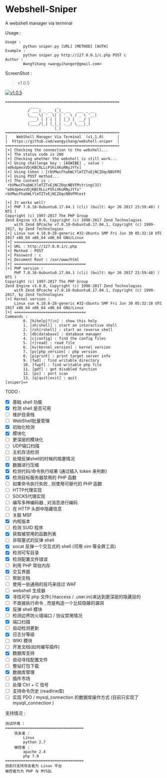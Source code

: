 # Webshell-Sniper
A webshell manager via terminal

Usage :
```
Usage : 
        python sniper.py [URL] [METHOD] [AUTH]
Example : 
        python sniper.py http://127.0.0.1/c.php POST c
Author : 
        WangYihang <wangyihanger@gmail.com>
```

ScreenShot : 

> v1.0.5

[![v1.0.5](https://asciinema.org/a/Si84wbgKpRBmfyhrnPOL6H4nj.png)](https://asciinema.org/a/130893)

```
===================================================
           ____        _
          / ___| _ __ (_)_ __   ___ _ __
          \___ \| '_ \| | '_ \ / _ \ '__|
           ___) | | | | | |_) |  __/ |
          |____/|_| |_|_| .__/ \___|_|
                      |_|
===================================================
|    WebShell Manager Via Terminal  (v1.1.0)      |
|  https://github.com/wangyihang/webshell-sniper  |
===================================================
[+] Checking the connection to the webshell...
[+] The status code is 200
[+] Checking whether the webshell is still work...
[+] Using challenge key : [AGWIBE] , value : [eOkdpmxxVDjKBCRLLcPShiXKuRNyJYfx]
[+] Using token : [rbVMwcFhabWLYlmTZTxEjNCZOqcNBVFM]
[+] Using POST method...
[+] The content is :
 rbVMwcFhabWLYlmTZTxEjNCZOqcNBVFMstring(32) "eOkdpmxxVDjKBCRLLcPShiXKuRNyJYfx"
rbVMwcFhabWLYlmTZTxEjNCZOqcNBVFMtest

[+] It works well!
[+] PHP 7.0.18-0ubuntu0.17.04.1 (cli) (built: Apr 26 2017 23:59:48) ( NTS )
Copyright (c) 1997-2017 The PHP Group
Zend Engine v3.0.0, Copyright (c) 1998-2017 Zend Technologies
    with Zend OPcache v7.0.18-0ubuntu0.17.04.1, Copyright (c) 1999-2017, by Zend Technologies
[+] Linux sun 4.10.0-28-generic #32-Ubuntu SMP Fri Jun 30 05:32:18 UTC 2017 x86_64 x86_64 x86_64 GNU/Linux
[+] ================================
[+] URL : http://127.0.0.1/c.php
[+] Method : POST
[+] Password : c
[+] Document Root : /var/www/html
[+] ================================
[+] PHP version : 
	PHP 7.0.18-0ubuntu0.17.04.1 (cli) (built: Apr 26 2017 23:59:48) ( NTS )
Copyright (c) 1997-2017 The PHP Group
Zend Engine v3.0.0, Copyright (c) 1998-2017 Zend Technologies
    with Zend OPcache v7.0.18-0ubuntu0.17.04.1, Copyright (c) 1999-2017, by Zend Technologies
[+] Kernel version : 
	Linux sun 4.10.0-28-generic #32-Ubuntu SMP Fri Jun 30 05:32:18 UTC 2017 x86_64 x86_64 x86_64 GNU/Linux
[+] ================================
Commands : 
        0. [h|help|?|\n] : show this help
        1. [sh|shell] : start an interactive shell
        2. [rsh|rshell] : start an reverse shell
        3. [db|database] : database manager
        4. [c|config] : find the config files
        5. [r|read] : read file
        6. [kv|kernel_version] : kernel version
        7. [pv|php_version] : php version
        8. [p|print] : print target server info
        9. [fwd] : find writable directory
        10. [fwpf] : find writable php file
        11. [gdf] : get disabled function
        12. [ps] : port scan
        13. [q|quit|exit] : quit
[sniper]=>
```

TODO :
- [x] 基础 shell 功能
- [x] 检测 shell 是否可用
- [ ] 维护目录栈
- [ ] WebShell批量管理
- [x] 初始化检测
- [x] 模块化
- [ ] 更深层的模块化
- [ ] UDP端口扫描
- [ ] 主机存活检测
- [ ] 处理反弹shell的时候的阻塞情况
- [x] 数据进行压缩
- [x] 检测代码/命令执行结果 (通过插入 token 来判断)
- [x] 检测目标服务器禁用的 PHP 函数
- [ ] 如果命令执行失败 , 则使用可替代的 PHP 函数
- [ ] HTTP代理实现
- [ ] SOCKS代理实现
- [ ] 编写多种编码器 , 对消息进行编码
- [ ] 在 HTTP 头部中隐藏信息
- [ ] 关联 MSF
- [x] 内核版本
- [ ] 检测 SUID 程序
- [x] 获取被禁用的函数列表
- [ ] 非阻塞式的反弹 shell
- [x] socat 反弹一个交互式的 shell (可用 vim 等全屏工具)
- [x] 检测可写目录
- [x] 检测配置文件错误
- [ ] 利用 PHP 常驻内存
- [x] 交互界面
- [ ] 帮助文档
- [ ] 使用一些通用的技巧来绕过 WAF
- [ ] webshell 生成器
- [x] 寻找可写 php 文件(.htaccess / .user.ini)来达到更深层的隐藏目的
- [ ] 不直接执行命令 , 而是构造一个比较隐蔽的漏洞
- [x] 反弹 shell 模块
- [ ] 检测边界防火墙端口 / 协议禁用情况
- [x] 端口扫描
- [ ] 自动检测更新
- [x] 日志分等级
- [ ] WIKI 模块
- [ ] 开发文档(如何编写插件)
- [x] 数据库支持
- [ ] 自动寻找配置文件
- [ ] 整站打包下载
- [x] 数据库管理
- [ ] 插件市场
- [ ] 处理 Ctrl + C 信号
- [ ] 支持命令历史 (readline库)
- [ ] 实现 PDO / mysql_connection 的数据库操作方式 (目前只实现了 mysqli_connection )

支持情况 :
```
测试环境 :
===================================
    攻击者 :
        Linux
        python 2.7
    被控者 :
        apache 2.4
        php 7.0
===================================
目前只支持攻击者为 Linux 平台
被控者为为 PHP 与 MYSQL
```
